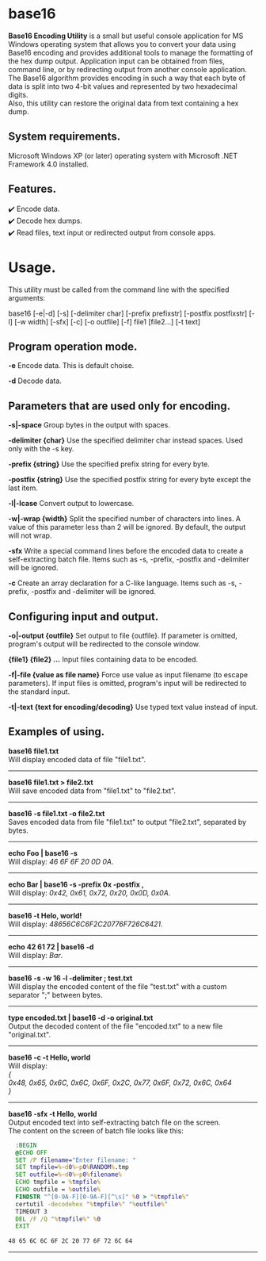 # base16

__Base16 Encoding Utility__ is a small but useful console application for MS Windows operating system that allows you to convert your data using Base16 encoding and provides additional tools to manage the formatting of the hex dump output. Application input can be obtained from files, command line, or by redirecting output from another console application.  
The Base16 algorithm provides encoding in such a way that each byte of data is split into two 4-bit values ​​and represented by two hexadecimal digits.  
Also, this utility can restore the original data from text containing a hex dump.

## System requirements.
Microsoft Windows XP (or later) operating system with Microsoft .NET Framework 4.0 installed.


## Features.

:heavy_check_mark: Encode data.  
:heavy_check_mark: Decode hex dumps.  
:heavy_check_mark: Read files, text input or redirected output from console apps.  

# Usage.

This utility must be called from the command line with the specified arguments:  

base16 [-e|-d] [-s] [-delimiter char] [-prefix prefixstr] [-postfix postfixstr] [-l] [-w width] [-sfx] [-c] [-o outfile] [-f] file1 [file2...] [-t text]

## Program operation mode.

 __-e__                      Encode data. This is default choise.

 __-d__                      Decode data.


## Parameters that are used only for encoding.

 __-s|-space__               Group bytes in the output with spaces.

 __-delimiter {char}__       Use the specified delimiter char instead spaces. Used only with the -s key.

 __-prefix {string}__        Use the specified prefix string for every byte.

 __-postfix {string}__       Use the specified postfix string for every byte except the last item.

 __-l|-lcase__               Convert output to lowercase.

 __-w|-wrap {width}__        Split the specified number of characters into lines. A value of this parameter less than 2 will be ignored. By default, the output will not wrap.

 __-sfx__                    Write a special command lines before the encoded data to create a self-extracting batch file. Items such as -s, -prefix, -postfix and -delimiter will be ignored.

 __-c__                      Create an array declaration for a C-like language. Items such as -s, -prefix, -postfix and -delimiter will be ignored.



## Configuring input and output.

 __-o|-output {outfile}__    Set output to file {outfile}. If parameter is omitted, program's output will be redirected to the console window.

 __{file1} {file2} ...__     Input files containing data to be encoded.

 __-f|-file {value as file name}__        Force use value as input filename (to escape parameters). If input files is omitted, program's input will be redirected to the standard input.

 __-t|-text {text for encoding/decoding}__        Use typed text value instead of input.



## Examples of using.

 __base16 file1.txt__  
Will display encoded data of file "file1.txt".
____
 __base16 file1.txt > file2.txt__  
Will save encoded data from "file1.txt" to "file2.txt". 
____
 __base16 -s file1.txt -o file2.txt__  
Saves encoded data from file "file1.txt" to output "file2.txt", separated by bytes.
____
 __echo Foo | base16 -s__  
Will display: _46 6F 6F 20 0D 0A_.
____
 __echo Bar | base16 -s -prefix 0x -postfix ,__  
Will display: _0x42, 0x61, 0x72, 0x20, 0x0D, 0x0A_.
____
 __base16 -t Helo, world!__  
Will display: _48656C6C6F2C20776F726C6421_.
____
 __echo 42 61 72 | base16 -d__  
Will display: _Bar_.
____
 __base16 -s -w 16 -l -delimiter ; test.txt__  
Will display the encoded content of the file "test.txt" with a custom separator ";" between bytes.
____
 __type encoded.txt | base16 -d -o original.txt__  
Output the decoded content of the file "encoded.txt" to a new file "original.txt".  
____
 __base16 -c -t Hello, world__  
Will display:  
_{  
0x48, 0x65, 0x6C, 0x6C, 0x6F, 0x2C, 0x77, 0x6F, 0x72, 0x6C, 0x64  
}_  
____
 __base16 -sfx -t Hello, world__  
Output encoded text into self-extracting batch file on the screen.  
The content on the screen of batch file looks like this:

```cmd
  :BEGIN  
  @ECHO OFF  
  SET /P filename="Enter filename: "  
  SET tmpfile=%~d0%~p0%RANDOM%.tmp  
  SET outfile=%~d0%~p0%filename%  
  ECHO tmpfile = %tmpfile%  
  ECHO outfile = %outfile%  
  FINDSTR "^[0-9A-F][0-9A-F][^\s]" %0 > "%tmpfile%"  
  certutil -decodehex "%tmpfile%" "%outfile%"  
  TIMEOUT 3  
  DEL /F /Q "%tmpfile%" %0  
  EXIT  
  
48 65 6C 6C 6F 2C 20 77 6F 72 6C 64
```
____
